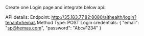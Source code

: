 Create one Login page and integrate below api:

API details:
Endpoint: http://35.183.77.82:8080/althealth/login?tenant=hemas
Method Type: POST
Login credentials:
{
    "email": "sp@hemas.com",
    "password": "Abc#1234"
}

